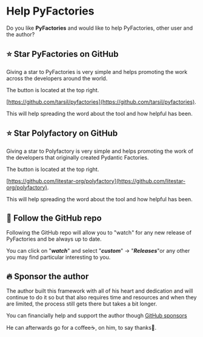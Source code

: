 # Help PyFactories

Do you like **PyFactories** and would like to help PyFactories, other user and the author?

## ⭐ Star **PyFactories** on GitHub

Giving a star to PyFactories is very simple and helps promoting the work across the developers around the world.

The button is located at the top right.

[https://github.com/tarsil/pyfactories](https://github.com/tarsil/pyfactories).

This will help spreading the word about the tool and how helpful has been.

## ⭐ Star **Polyfactory** on GitHub

Giving a star to Polyfactory is very simple and helps promoting the work of the developers that
originally created Pydantic Factories.

The button is located at the top right.

[https://github.com/litestar-org/polyfactory](https://github.com/litestar-org/polyfactory).

This will help spreading the word about the tool and how helpful has been.
## 👀 Follow the GitHub repo

Following the GitHub repo will allow you to "watch" for any new release of PyFactories and be always up to date.

You can click on "***watch***" and select "***custom***" -> "***Releases***"or any other you may find particular
interesting to you.

## 🔥 Sponsor the author

The author built this framework with all of his heart and dedication and will continue to do it so but that also
requires time and resources and when they are limited, the process still gets there but takes a bit longer.

You can financially help and support the author though [GitHub sponsors](https://github.com/sponsors/tarsil)

He can afterwards go for a coffee☕, on him, to say thanks🙏.
